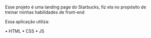 Esse projeto é uma landing page do Starbucks, fiz ela no propósito de treinar minhas habilidades de front-end

Essa aplicação utiliza:
  
  • HTML
  • CSS
  • JS
  

